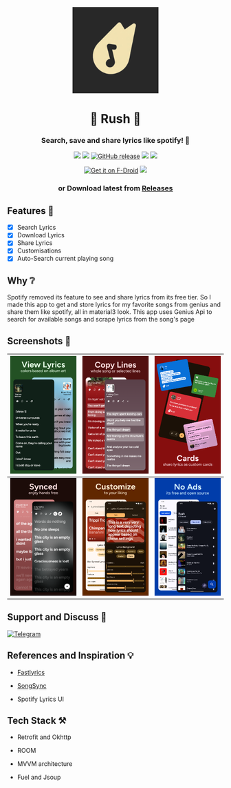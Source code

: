 <div align="center"> 

<img src="fastlane/metadata/android/en-US/images/icon.png" alt="Rush" width="200"/>

# 🌠 Rush 🌠

### Search, save and share lyrics like spotify! 💫

![](https://img.shields.io/github/last-commit/shub39/Rush?&style=for-the-badge&color=FFB1C8&logoColor=D9E0EE&labelColor=292324)
![](https://img.shields.io/github/stars/shub39/Rush?style=for-the-badge&logo=andela&color=FFB686&logoColor=D9E0EE&labelColor=292324)
[![GitHub release](https://img.shields.io/github/v/release/Shub39/Rush?include_prereleases&style=for-the-badge&color=FFB1C8&logoColor=D9E0EE&labelColor=292324)](https://github.com/shub39/Rush/releases)
![](https://img.shields.io/f-droid/v/com.shub39.rush?logo=F-Droid&style=for-the-badge&color=CAC992&logoColor=D9E0EE&labelColor=292324)
![](https://img.shields.io/endpoint?url=https://apt.izzysoft.de/fdroid/api/v1/shield/com.shub39.rush&style=for-the-badge&color=FFB1C8&logoColor=D9E0EE&labelColor=292324)

</div>

<div align="center"> 

[<img src="https://fdroid.gitlab.io/artwork/badge/get-it-on.png" alt="Get it on F-Droid" height="80">](https://f-droid.org/packages/com.shub39.rush)
<a href="https://apt.izzysoft.de/packages/com.shub39.rush/"><img src="https://gitlab.com/IzzyOnDroid/repo/-/raw/master/assets/IzzyOnDroid.png" height="80"></a>
### or Download latest from [Releases](https://github.com/shub39/Rush/releases)

</div>


## Features 🌠
- [x] Search Lyrics
- [x] Download Lyrics
- [x] Share Lyrics
- [x] Customisations
- [x] Auto-Search current playing song   

## Why ❔
Spotify removed its feature to see and share lyrics from its free tier. So I made this app to get and store lyrics for my favorite songs from genius and share them like spotify, all in material3 look.
This app uses Genius Api to search for available songs and scrape lyrics from the song's page

## Screenshots 🌟

| ![1](fastlane/metadata/android/en-US/images/phoneScreenshots/1.png) | ![2](fastlane/metadata/android/en-US/images/phoneScreenshots/2.png) | ![3](fastlane/metadata/android/en-US/images/phoneScreenshots/3.png) |
|:-------------------------------------------------------------------:|:-------------------------------------------------------------------:|:-------------------------------------------------------------------:|
| ![4](fastlane/metadata/android/en-US/images/phoneScreenshots/4.png) | ![5](fastlane/metadata/android/en-US/images/phoneScreenshots/5.png) | ![6](fastlane/metadata/android/en-US/images/phoneScreenshots/6.png) |

## Support and Discuss 💭

<a href="https://t.me/+h4ko5-g1g8djYjg1"> ![Telegram](https://img.shields.io/badge/Telegram-%230288D1.svg?style=for-the-badge&logo=Telegram&logoColor=white) </a>


## References and Inspiration 💡
- [Fastlyrics](https://github.com/TecCheck/FastLyrics)
  
- [SongSync](https://github.com/Lambada10/SongSync)
  
- Spotify Lyrics UI

## Tech Stack ⚒️

- Retrofit and Okhttp

- ROOM

- MVVM architecture

- Fuel and Jsoup
